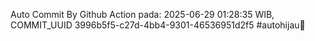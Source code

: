 Auto Commit By Github Action pada: 2025-06-29 01:28:35 WIB, COMMIT_UUID 3996b5f5-c27d-4bb4-9301-46536951d2f5 #autohijau🗿
